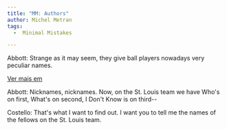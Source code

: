 ```yaml
---
title: "MM: Authors"
author: Michel Metran
tags:
  -  Minimal Mistakes

---
```


Abbott: Strange as it may seem, they give ball players nowadays very peculiar names.

[Ver mais em](https://mmistakes.github.io/minimal-mistakes/docs/authors/)

Abbott: Nicknames, nicknames. Now, on the St. Louis team we have Who's on first, What's on second, I Don't Know is on third--

Costello: That's what I want to find out. I want you to tell me the names of the fellows on the St. Louis team.
